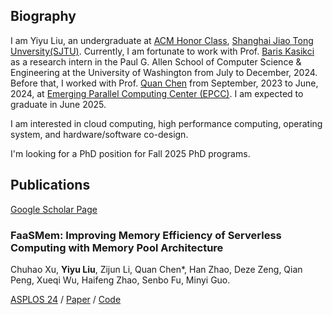 ## Biography

I am Yiyu Liu, an undergraduate at
[ACM Honor Class][acm-class], [Shanghai Jiao Tong Unversity(SJTU)][sjtu].
Currently, I am fortunate to work with Prof. [Baris Kasikci][baris] as a
research intern in the Paul G. Allen School of Computer Science & Engineering
at the University of Washington from July to December, 2024. Before that,
I worked with Prof. [Quan Chen][quan-chen] from September, 2023 to June, 2024,
at [Emerging Parallel Computing Center (EPCC)][epcc]. I am expected to
graduate in June 2025.

[acm-class]: https://acm.sjtu.edu.cn/
[sjtu]: https://sjtu.edu.cn/
[quan-chen]: https://www.cs.sjtu.edu.cn/~chen-quan/index_EN.html/
[epcc]: http://epcc.sjtu.edu.cn/
[baris]: https://homes.cs.washington.edu/~baris/

I am interested in cloud computing, high performance computing, operating system,
and hardware/software co-design.

I'm looking for a PhD position for Fall 2025 PhD programs.

## Publications

[Google Scholar Page][google-scholar-page]

[google-scholar-page]: https://scholar.google.com/citations?user=HMG29HMAAAAJ

### FaaSMem: Improving Memory Efficiency of Serverless Computing with Memory Pool Architecture

Chuhao Xu, **Yiyu Liu**, Zijun Li, Quan Chen*, Han Zhao, Deze Zeng,
Qian Peng, Xueqi Wu, Haifeng Zhao, Senbo Fu, Minyi Guo.

[ASPLOS 24][asplos24] / [Paper][faasmem-paper] / [Code][faasmem-code]

[asplos24]: https://www.asplos-conference.org/asplos2024/
[faasmem-paper]: https://doi.org/10.1145/3620666.3651355
[faasmem-code]: https://github.com/BarrinXu/FaaSMem
